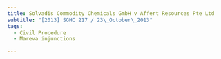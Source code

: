 ```yaml
---
title: Solvadis Commodity Chemicals GmbH v Affert Resources Pte Ltd 
subtitle: "[2013] SGHC 217 / 23\_October\_2013"
tags:
  - Civil Procedure
  - Mareva injunctions

---
```


